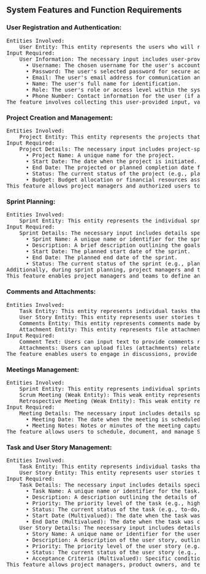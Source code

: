 ## System Features and Function Requirements 
### User Registration and Authentication:
<pre>
Entities Involved:
    User Entity: This entity represents the users who will register and use the system. It includes attributes such as UserID, Username, Password, Email, Name, Role, and Phone Number.
Input Required:
    User Information: The necessary input includes user-provided information during the registration process, such as:
      •	Username: The chosen username for the user's account.
      •	Password: The user's selected password for secure access.
      •	Email: The user's email address for communication and notifications.
      •	Name: The user's full name for identification.
      •	Role: The user's role or access level within the system (e.g., project manager, team member).
      •	Phone Number: Contact information for the user (if applicable).
The feature involves collecting this user-provided input, validating it, and securely storing the user's registration details for authentication during subsequent logins.
</pre>

### Project Creation and Management:
<pre>
Entities Involved:
    Project Entity: This entity represents the projects that users create and manage within the system. It includes attributes such as ProjectID, Project Name, Start Date, End Date, Status, and Budget.
Input Required:
    Project Details: The necessary input includes project-specific details provided by the user or project manager during project creation and management:
      •	Project Name: A unique name for the project.
      •	Start Date: The date when the project is initiated.
      •	End Date: The projected or planned completion date for the project.
      •	Status: The current status of the project (e.g., planning, in progress, completed).
      •	Budget: Budget allocation or financial resources assigned to the project (if applicable).
This feature allows project managers and authorized users to input and manage project details, enabling effective project planning and oversight within the Agile Project Management Tool.
</pre>

### Sprint Planning:

<pre>
Entities Involved:
    Sprint Entity: This entity represents the individual sprints that are planned and executed within a project. It includes attributes such as SprintID, Sprint Name, Description, Start Date, End Date, and Status.
Input Required:
    Sprint Details: The necessary input includes details specific to the sprint that are provided by project managers or users responsible for sprint planning:
      •	Sprint Name: A unique name or identifier for the sprint.
      •	Description: A brief description outlining the goals and objectives of the sprint.
      •	Start Date: The planned start date of the sprint.
      •	End Date: The planned end date of the sprint.
      •	Status: The current status of the sprint (e.g., planning, active, completed).
Additionally, during sprint planning, project managers and teams may associate user stories and tasks with the sprint, specifying the work that will be addressed during that sprint.
This feature enables project managers and teams to define and schedule sprints, set sprint goals, and establish timelines, providing a structured approach to Agile development within the Agile Project Management Tool.
</pre>

### Comments and Attachments:

<pre>
Entities Involved:
    Task Entity: This entity represents individual tasks that are part of the project. It includes attributes such as TaskID, Task Name, Description, Priority, and Status.
    User Story Entity: This entity represents user stories that define project requirements. It includes attributes such as StoryID, Story Name, Description, Priority, and Status.
    Comments Entity: This entity represents comments made by users related to tasks and user stories. It includes attributes such as CommentID, TaskID (Foreign Key), UserStoryID (Foreign Key), UserID (Foreign Key), Comment Text, and Timestamp.
    Attachment Entity: This entity represents file attachments associated with tasks and user stories. It includes attributes such as AttachmentID, TaskID (Foreign Key), UserStoryID (Foreign Key), FileName, and FileURL.
Input Required:
    Comment Text: Users can input text to provide comments related to specific tasks or user stories. These comments serve as a means of communication, updates, and discussions.
    Attachments: Users can upload files (attachments) related to tasks or user stories. This input allows for the sharing and documentation of relevant files and resources within the project.
The feature enables users to engage in discussions, provide updates, and share files or resources, enhancing collaboration and communication within the Agile Project Management Tool.
</pre>

### Meetings Management:

<pre>
Entities Involved:
    Sprint Entity: This entity represents individual sprints within a project. It includes attributes such as SprintID, Sprint Name, Description, Start Date, End Date, and Status.
    Scrum Meeting (Weak Entity): This weak entity represents Scrum meetings that occur during a sprint. It includes attributes such as MeetingID (Primary Key), SprintID (Foreign Key), Meeting Date, and Meeting Notes.
    Retrospective Meeting (Weak Entity): This weak entity represents retrospective meetings that occur during a sprint. It includes attributes such as RetrospectiveID (Primary Key), SprintID (Foreign Key), Meeting Date, and Meeting Notes.
Input Required:
    Meeting Details: The necessary input includes details specific to the meeting, which may include:
      •	Meeting Date: The date when the meeting is scheduled or took place.
      •	Meeting Notes: Notes or minutes of the meeting capturing discussions, decisions, and action items.
The feature allows users to schedule, document, and manage Scrum Meetings and Retrospective Meetings within the context of specific sprints, facilitating efficient project management and communication within the Agile Project Management Tool.
</pre>

### Task and User Story Management:

<pre>
Entities Involved:
    Task Entity: This entity represents individual tasks that are part of the project. It includes attributes such as TaskID, Task Name, Description, Priority, Status, Start Date (Multivalued attribute), and End Date (Multivalued attribute).
    User Story Entity: This entity represents user stories that define project requirements. It includes attributes such as StoryID, Story Name, Description, Priority, Status, and Acceptance Criteria (Multivalued attribute).
Input Required:
    Task Details: The necessary input includes details specific to tasks that are provided by project managers and team members:
      •	Task Name: A unique name or identifier for the task.
      •	Description: A description outlining the details of the task.
      •	Priority: The priority level of the task (e.g., high, medium, low).
      •	Status: The current status of the task (e.g., to-do, in progress, done).
      •	Start Date (Multivalued): The date when the task was started or planned to start.
      •	End Date (Multivalued): The date when the task was completed or is planned to be completed.
    User Story Details: The necessary input includes details specific to user stories, often defined by product owners or stakeholders:
      •	Story Name: A unique name or identifier for the user story.
      •	Description: A description of the user story, outlining its purpose and requirements.
      •	Priority: The priority level of the user story (e.g., high, medium, low).
      •	Status: The current status of the user story (e.g., to-do, in progress, done).
      •	Acceptance Criteria (Multivalued): Specific conditions that must be met for the user story to be considered complete.
This feature allows project managers, product owners, and team members to create, assign, and track tasks and user stories, enabling effective project planning and execution within the Agile Project Management Tool.
</pre>
